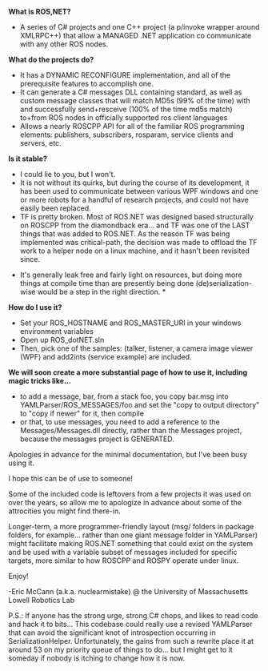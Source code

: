 **What is ROS,NET?**
- A series of C# projects and one C++ project (a p/invoke wrapper around XMLRPC++) that allow a MANAGED .NET application co communicate with any other ROS nodes.

**What do the projects do?**
- It has a DYNAMIC RECONFIGURE implementation, and all of the prerequisite features to accomplish one.
- It can generate a C# messages DLL containing standard, as well as custom message classes that will match MD5s (99% of the time) with and successfully send+resceive (100% of the time md5s match) to+from ROS nodes in officially supported ros client languages
- Allows a nearly ROSCPP API for all of the familiar ROS programming elements: publishers, subscribers, rosparam, service clients and servers, etc.

**Is it stable?**
- I could lie to you, but I won't.
- It is not without its quirks, but during the course of its development, it has been used to communicate between various WPF windows and one or more robots for a handful of research projects, and could not have easily been replaced.
- TF is pretty broken. Most of ROS.NET was designed based structurally on ROSCPP from the diamondback era... and TF was one of the LAST things that was added to ROS.NET. As the reason TF was being implemented was critical-path, the decision was made to offload the TF work to a helper node on a linux machine, and it hasn't been revisited since.

* It's generally leak free and fairly light on resources, but doing more things at compile time than are presently being done (de)serialization-wise would be a step in the right direction. *

**How do I use it?**
- Set your ROS_HOSTNAME and ROS_MASTER_URI in your windows environment variables
- Open up ROS_dotNET.sln
- Then, pick one of the samples: (talker, listener, a camera image viewer (WPF) and add2ints (service example) are included.

**We will soon create a more substantial page of how to use it, including magic tricks like...**
- to add a message, bar, from a stack foo, you copy bar.msg into YAMLParser/ROS_MESSAGES/foo and set the "copy to output directory" to "copy if newer" for it, then compile
- or that, to use messages, you need to add a reference to the Messages/Messages.dll directly, rather than the Messages project, because the messages project is GENERATED.

Apologies in advance for the minimal documentation, but I've been busy using it.

I hope this can be of use to someone!

Some of the included code is leftovers from a few projects it was used on over the years, so allow me to apologize in advance about some of the attrocities you might find there-in.

Longer-term, a more programmer-friendly layout (msg/ folders in package folders, for example... rather than one giant message folder in YAMLParser) might facilitate making ROS.NET something that could exist on the system and be used with a variable subset of messages included for specific targets, more similar to how ROSCPP and ROSPY operate under linux.

Enjoy!

-Eric McCann (a.k.a. nuclearmistake) @ the University of Massachusetts Lowell Robotics Lab

P.S.: If anyone has the strong urge, strong C# chops, and likes to read code and hack it to bits... This codebase could really use a revised YAMLParser that can avoid the significant knot of introspection occurring in SerializationHelper. Unfortunately, the gains from such a rewrite place it at around 53 on my priority queue of things to do... but I might get to it someday if nobody is itching to change how it is now.
